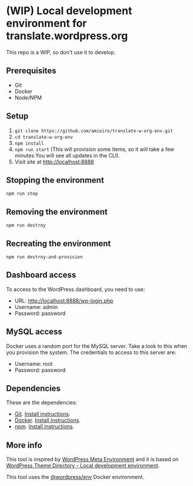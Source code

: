 # (WIP) Local development environment for translate.wordpress.org

This repo is a WIP, so don't use it to develop.

## Prerequisites
- Git
- Docker
- Node/NPM

## Setup
1. `git clone https://github.com/amieiro/translate-w-org-env.git`
2. `cd translate-w-org-env`
3. `npm install`
4. `npm run start` (This will provision some items, so it will take a few minutes.You will see all updates in the CLI).
5. Visit site at <a href="http://localhost:8888" target="_blank"> http://localhost:8888 </a>

## Stopping the environment
`npm run stop`

## Removing the environment
`npm run destroy`

## Recreating the environment
`npm run destroy-and-provision`

## Dashboard access
To access to the WordPress dashboard, you need to use:
- URL: <a href="http://localhost:8888/wp-login.php" target="_blank"> http://localhost:8888/wp-login.php </a>
- Username: admin
- Password: password

## MySQL access
Docker uses a random port for the MySQL server. Take a look to this when you provision the 
system. The credentials to access to this server are:
- Username: root
- Password: password

## Dependencies

These are the dependencies:
- [Git](https://git-scm.com/). [Install instructions](https://git-scm.com/book/en/v2/Getting-Started-Installing-Git).
- [Docker](https://www.docker.com/). [Install instructions](https://docs.docker.com/get-docker/).
- [npm](https://www.npmjs.com/). [Install instructions](https://docs.npmjs.com/downloading-and-installing-node-js-and-npm).

## More info

This tool is inspired by [WordPress Meta Environment](https://github.com/WordPress/meta-environment) and it is based on 
[WordPress Theme Directory - Local development environment](https://github.com/WordPress/theme-directory-env).

This tool uses the [@wordpress/env](https://developer.wordpress.org/block-editor/reference-guides/packages/packages-env/)
Docker environment.
